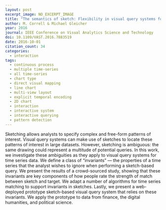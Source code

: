 ```yaml
---
layout: post
excerpt_image: NO_EXCERPT_IMAGE
title: "The semantics of sketch: Flexibility in visual query systems for time series data"
author: M. Correll & Michael Gleicher
year: 2016
journal: IEEE Conference on Visual Analytics Science and Technology
doi: 10.1109/VAST.2016.7883519
date: 2016-10-01
citation_count: 34
categories:
  - interaction
tags:
  - continuous process
  - multiple time-series
  - all time-series
  - chart type
  - direct visual mapping
  - line chart
  - multi-view layout
  - explicit temporal encoding
  - 2D chart
  - interaction
  - interactive system
  - interactive querying
  - pattern detection
---
```

Sketching allows analysts to specify complex and free-form patterns of interest. Visual query systems can make use of sketches to locate these patterns of interest in large datasets. However, sketching is ambiguous: the same drawing could represent a multitude of potential queries. In this work, we investigate these ambiguities as they apply to visual query systems for time series data. We define a class of “invariants” — the properties of a time series that the analyst wishes to ignore when performing a sketch-based query. We present the results of a crowd-sourced study, showing that these invariants are key components of how people rate the strength of match between sketch and target. We adapt a number of algorithms for time series matching to support invariants in sketches. Lastly, we present a web-deployed prototype sketch-based visual query system that relies on these invariants. We apply the prototype to data from finance, the digital humanities, and political science.
